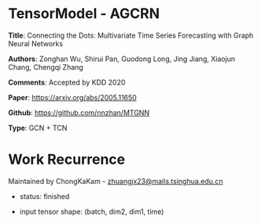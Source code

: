 # TensorModel - AGCRN
**Title**: Connecting the Dots: Multivariate Time Series Forecasting with Graph Neural Networks

**Authors**: Zonghan Wu, Shirui Pan, Guodong Long, Jing Jiang, Xiaojun Chang, Chengqi Zhang

**Comments**: Accepted by KDD 2020

**Paper**: https://arxiv.org/abs/2005.11650

**Github**: https://github.com/nnzhan/MTGNN

**Type**: GCN + TCN

# Work Recurrence

Maintained by ChongKaKam - zhuangjx23@mails.tsinghua.edu.cn

+ status: finished

+ input tensor shape: (batch, dim2, dim1, time)